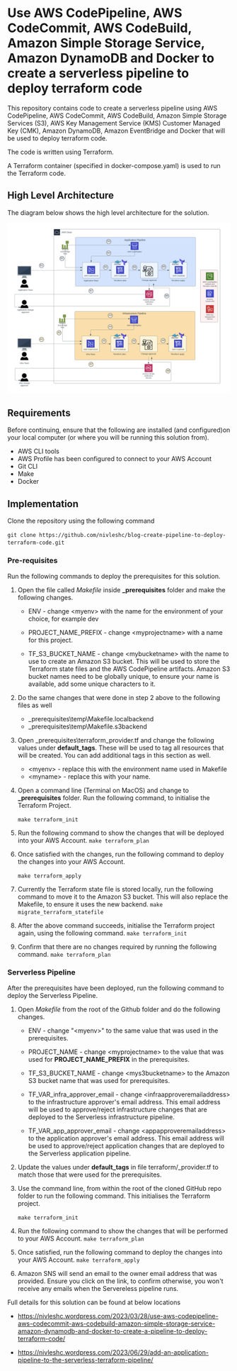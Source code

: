 # Use AWS CodePipeline, AWS CodeCommit, AWS CodeBuild, Amazon Simple Storage Service, Amazon DynamoDB and Docker to create a serverless pipeline to deploy terraform code

This repository contains code to create a serverless pipeline using AWS CodePipeline, AWS CodeCommit, AWS CodeBuild, Amazon Simple Storage Services (S3), AWS Key Management Service (KMS) Customer Managed Key (CMK), Amazon DynamoDB, Amazon EventBridge and Docker that will be used to deploy terraform code.

The code is written using Terraform.

A Terraform container (specified in docker-compose.yaml) is used to run the Terraform code.

## High Level Architecture
The diagram below shows the high level architecture for the solution.

![High Level Architector for Serverless Pipeline To Deploy Terraform Projects](images/high%20level%20architecture.png)

## Requirements
Before continuing, ensure that the following are installed (and configured)on your local computer (or where you will be running this solution from).
- AWS CLI tools
- AWS Profile has been configured to connect to your AWS Account
- Git CLI
- Make
- Docker

## Implementation
Clone the repository using the following command

``
    git clone https://github.com/nivleshc/blog-create-pipeline-to-deploy-terraform-code.git
``

### Pre-requisites
Run the following commands to deploy the prerequisites for this solution.
1. Open the file called *Makefile* inside **_prerequisites** folder and make the following changes.

    - ENV - change \<myenv\> with the name for the environment of your choice, for example dev

    - PROJECT_NAME_PREFIX - change \<myprojectname\> with a name for this project.

    - TF_S3_BUCKET_NAME - change \<mybucketname\> with the name to use to create an Amazon S3 bucket. This will be used to store the Terraform state files and the AWS CodePipeline artifacts. Amazon S3 bucket names need to be globally unique, to ensure your name is available, add some unique characters to it.

2. Do the same changes that were done in step 2 above to the following files as well 
    - _prerequisites\temp\Makefile.localbackend
    - _prerequisites\temp\Makefile.s3backend

3. Open _prerequisites\terraform\_provider.tf and change the following values under **default_tags**. These will be used to tag all resources that will be created. You can add additional tags in this section as well.
    - \<myenv\> - replace this with the environment name used in Makefile
    - \<myname\> - replace this with your name.

4. Open a command line (Terminal on MacOS) and change to **_prerequisites** folder. Run the following command, to initialise the Terraform Project.

    ``
        make terraform_init
    ``

5. Run the following command to show the changes that will be deployed into your AWS Account.
``
    make terraform_plan
``

6. Once satisfied with the changes, run the following command to deploy the changes into your AWS Account.

    ``
        make terraform_apply
    ``

7. Currently the Terraform state file is stored locally, run the following command to move it to the Amazon S3 bucket. This will also replace the Makefile, to ensure it uses the new backend.
``
    make migrate_terraform_statefile
``

8. After the above command succeeds, initialise the Terraform project again, using the following command.
``
    make terraform_init
``

9. Confirm that there are no changes required by running the following command.
``
    make terraform_plan
``

### Serverless Pipeline
After the prerequisites have been deployed, run the following command to deploy the Serverless Pipeline.

1. Open *Makefile* from the root of the Github folder and do the following changes.
    - ENV - change "\<myenv\>" to the same value that was used in the prerequisites.

    - PROJECT_NAME - change \<myprojectname\> to the value that was used for **PROJECT_NAME_PREFIX** in the prerequisites.

    - TF_S3_BUCKET_NAME - change \<mys3bucketname\> to the Amazon S3 bucket name that was used for prerequisites.

    - TF_VAR_infra_approver_email - change \<infraapproveremailaddress\> to the infrastructure approver's email address. This email address will be used to approve/reject infrastructure changes that are deployed to the Serverless infrastructure pipeline.

    - TF_VAR_app_approver_email - change \<appapproveremailaddress\> to the application approver's email address. This email address will be used to approve/reject application changes that are deployed to the Serverless application pipeline.

2. Update the values under **default_tags** in file terraform/_provider.tf to match those that were used for the prerequisites.

3. Use the command line, from within the root of the cloned GitHub repo folder to run the following command. This initialises the Terraform project.

    ``
        make terraform_init
    ``
4. Run the following command to show the changes that will be performed to your AWS Account.
``
    make terraform_plan
``
5. Once satisfied, run the following command to deploy the changes into your AWS Account.
``
    make terraform_apply
``
6. Amazon SNS will send an email to the owner email address that was provided. Ensure you click on the link, to confirm otherwise, you won't receive any emails when the Servereless pipeline runs.

Full details for this solution can be found at below locations
- https://nivleshc.wordpress.com/2023/03/28/use-aws-codepipeline-aws-codecommit-aws-codebuild-amazon-simple-storage-service-amazon-dynamodb-and-docker-to-create-a-pipeline-to-deploy-terraform-code/

- https://nivleshc.wordpress.com/2023/06/29/add-an-application-pipeline-to-the-serverless-terraform-pipeline/